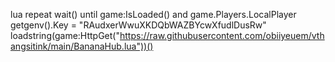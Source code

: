 lua
repeat wait() until game:IsLoaded() and game.Players.LocalPlayer 
getgenv().Key = "RAudxerWwuXKDQbWAZBYcwXfudlDusRw" 
loadstring(game:HttpGet("https://raw.githubusercontent.com/obiiyeuem/vthangsitink/main/BananaHub.lua"))()
